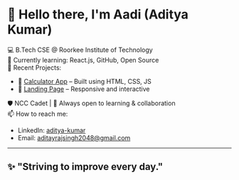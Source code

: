 # 👋 Hello there, I'm Aadi (Aditya Kumar)

💻 B.Tech CSE @ Roorkee Institute of Technology  
🌱 Currently learning: React.js, GitHub, Open Source  
🔭 Recent Projects:  
- 🔢 [Calculator App](https://github.com/aditya-kumar2048/CODSOFT/tree/main/CODSOFT/LEVEL%201/TASK3/CALCULATOR) – Built using HTML, CSS, JS  
- 🎯 [Landing Page](https://github.com/aditya-kumar2048/landing-page) – Responsive and interactive  

🛡 NCC Cadet | 💬 Always open to learning & collaboration  
📫 How to reach me:  
- LinkedIn: [aditya-kumar](https://www.linkedin.com/in/aditya-kumar-629617376/)
- Email: aditayrajsingh2048@gmail.com  

---

✨ "Striving to improve every day."  
---
